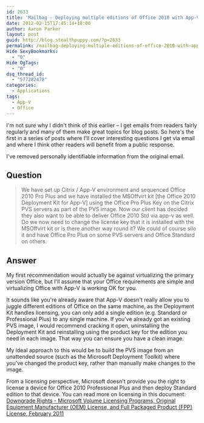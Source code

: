 ```yaml
---
id: 2633
title: 'Mailbag - Deploying multiple editions of Office 2010 with App-V'
date: 2012-02-15T17:45:14+10:00
author: Aaron Parker
layout: post
guid: http://blog.stealthpuppy.com/?p=2633
permalink: /mailbag-deploying-multiple-editions-of-office-2010-with-app-v/
Hide SexyBookmarks:
  - "0"
Hide OgTags:
  - "0"
dsq_thread_id:
  - "577282478"
categories:
  - Applications
tags:
  - App-V
  - Office
---
```

I'm not sure why I didn't think of this earlier – I get emails from readers fairly regularly and many of them make great topics for blog posts. So here's the first in a series of posts where I'll cover interesting questions I get via email and where I think other readers will benefit from a public response.

I've removed personally identifiable information from the original email.

## Question

> We have set up Citrix / App-V environment and sequenced Office 2010 Pro Plus and we have installed the MSOffvirt kit [the Office 2010 Deployment Kit for App-V] using the Office Pro Plus Key on the Citrix PVS servers as part of the PVS image. Now our client has decided they also want to be able to deliver Office 2010 Std via app-v as well. Do we now need to change the license key that it is installed with the MSOffvirt kit or is there another way round it? We could of course silo it and have Office Pro Plus on some PVS servers and Office Standard on others.

## Answer

My first recommendation would actually be against virtualizing the primary version Office, but I'll assume that your Office requirements are simple and virtualizing Office with App-V is working OK for you.

It sounds like you're already aware that App-V doesn't really allow you to juggle different editions of Office on the same machine, as the Deployment Kit handles licensing, you can only add a single edition (e.g. Standard or Professional Plus) to any single machine. If you've already got an existing PVS image, I would recommend cracking it open, uninstalling the Deployment Kit and reinstalling using the product key for the edition you need in each image. That way you can ensure you have a clean image.

My ideal approach to this would be to build the PVS image from an unattended source (such as the Microsoft Deployment Toolkit) where you've changed the product key, rather than manually make changes to the image.

From a licensing perspective, Microsoft doesn't provide you the right to license a device for Office 2010 Professional Plus and then deploy Standard edition to that device. You can read more on licensing in this document: [Downgrade Rights - Microsoft Volume Licensing Programs, Original Equipment Manufacturer (OEM) License, and Full Packaged Product (FPP) License, February 2011](http://download.microsoft.com/download/6/8/9/68964284-864D-4A6D-AED9-F2C1F8F23E14/DOWNGRADE_RIGHTS.DOCX)
